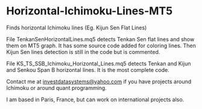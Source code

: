 # Horizontal-Ichimoku-Lines-MT5
Finds horizontal Ichimoku lines (Eg. Kijun Sen Flat Lines)

File TenkanSenHorizontalLines.mq5 detects Tenkan Sen flat lines and show them on MT5 graph. It has some source code added for coloring lines. Then Kijun Sen lines detection is still in the code but is commented.

File KS_TS_SSB_Ichimoku_Horizontal_Lines.mq5 detects Tenkan and Kijun and Senkou Span B horizontal lines. It is the most complete code.

Contact me at investdatasystems@yahoo.com if you have projects around Ichimoku or around quant programming.

I am based in Paris, France, but can work on international projects also.

